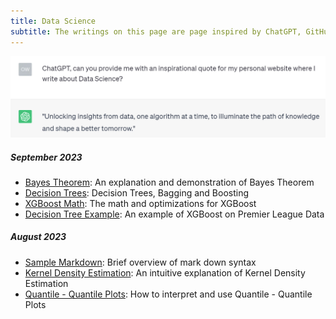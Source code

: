 ```yaml
---
title: Data Science 
subtitle: The writings on this page are page inspired by ChatGPT, GitHub Copilot and coffee.
---
```

![ChatGPT](/assets/img/chatgpt.jpg)

##### September 2023
* [Bayes Theorem](/_posts/Data_posts/2023-09-18-bayes/2023-09-18-bayes.md): An explanation and demonstration of Bayes Theorem
* [Decision Trees](/_posts/Data_posts/2023-09-19-dt.md): Decision Trees, Bagging and Boosting
* [XGBoost Math](/_posts/Data_posts/2023-09-22-dtmath.md): The math and optimizations for XGBoost
* [Decision Tree Example](/_posts/Data_posts/2023-09-23-footy.md): An example of XGBoost on Premier League Data

##### August 2023
* [Sample Markdown](/_posts/Data_posts/2023-08-12-sample-markdown.md): Brief overview of mark down syntax
* [Kernel Density Estimation](/_posts/Data_posts/2023-08-13-kde/2023-08-13-kde.md): An intuitive explanation of Kernel Density Estimation
* [Quantile - Quantile Plots](/_posts/Data_posts/2023-08-19-qq/2023-08-19-qq.md): How to interpret and use Quantile - Quantile Plots

